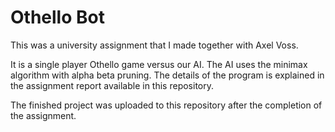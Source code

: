 # Othello Bot
This was a university assignment that I made together with Axel Voss.

It is a single player Othello game versus our AI. The AI uses the minimax algorithm with alpha beta pruning. The details of the program is explained in the assignment report available in this repository.

The finished project was uploaded to this repository after the completion of the assignment.
